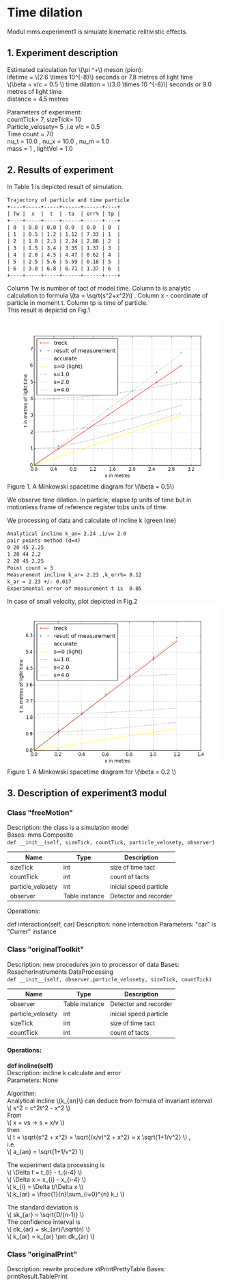 # Time dilation
Modul mms.experiment1 is simulate kinematic relitivistic effects.
  
## 1. Experiment description  
Estimated calculation for \\(\pi ^+\\) meson (pion):  
 lifetime =  \\(2.6 \times 10^{-8}\\) seconds or  7.8  metres of light time  
 \\(\beta = v/c = 0.5  \\)
 time dilation =  \\(3.0 \times 10 ^{-8}\\)  seconds or  9.0  metres of light time  
 distance =  4.5 metres  
  
Parameters of experiment:  
countTick= 7, sizeTick= 10  
Particle_velosety= 5 ,i.e v/c = 0.5  
Time count = 70  
nu_t = 10.0 , nu_x = 10.0 , nu_m = 1.0  
mass = 1 , lightVel = 1.0  
  
  
## 2. Results of experiment
In Table 1 is depicted result of simulation.  
  
```
Trajectory of particle and time particle
+----+-----+-----+------+------+----+
| Tw |  x  |  t  |  ta  | err% | tp |
+----+-----+-----+------+------+----+
| 0  | 0.0 | 0.0 | 0.0  | 0.0  | 0  |
| 1  | 0.5 | 1.2 | 1.12 | 7.33 | 1  |
| 2  | 1.0 | 2.3 | 2.24 | 2.86 | 2  |
| 3  | 1.5 | 3.4 | 3.35 | 1.37 | 3  |
| 4  | 2.0 | 4.5 | 4.47 | 0.62 | 4  |
| 5  | 2.5 | 5.6 | 5.59 | 0.18 | 5  |
| 6  | 3.0 | 6.8 | 6.71 | 1.37 | 6  |
+----+-----+-----+------+------+----+
```
  
Column Tw is number of tact of model time. Column ta is analytic calculation to formula \\(ta = \sqrt{s^2+x^2}\\) . Column x - coordinate of particle in moment t. Column tp is time of particle.  
This result is depictid on Fig.1


![Fig1](Fig3-1-1.png)  
Figure 1. A Minkowski spacetime diagram for \\(\beta  =  0.5\\)    

We observe time dilation. In particle, elapse tp units of time but in motionless frame of reference register tobs units of time.  
  
We processing of data and calculate of incline k (green line)  
  
```
Analytical incline k_an= 2.24 ,1/v= 2.0
pair points method (d=4)
0 20 45 2.25
1 20 44 2.2
2 20 45 2.25
Point count = 3
Measurement incline k_ar= 2.23 ,k_err%= 0.12
k_ar = 2.23 +/- 0.017
Experimental error of measurement t is  0.05
```  

In case of small velocity, plot depicted in Fig.2
![Fig2](Fig3-1-2.png)  
Figure 1. A Minkowski spacetime diagram for \\(\beta =  0.2 \\)    
  
## 3. Description of experiment3 modul
  
### Class "freeMotion"  

Description: the class is a simulation model  
Bases: mms.Composite   
`def __init__(self, sizeTick, countTick, particle_velosety, observer)`  
  
Name | Type | Description  
---- | ---- | ----------- 
sizeTick | int | size of time tact
countTick | int | count of tacts
particle_velosety | int | inicial speed particle
observer | Table instance | Detector and recorder


Operations:

def interaction(self, car)
Description: none interaction
Parameters: "car" is "Currer" instance  

### Class "originalToolkit"

Description: new procedures join to processor of data
Bases: ResacherInstruments.DataProcessing  
`def __init__(self, observer,particle_velosety, sizeTick, countTick)`  
  
Name | Type | Description  
---- | ---- | ----------- 
observer | Table instance | Detector and recorder
particle_velosety | int | inicial speed particle
sizeTick | int | size of time tact
countTick | int | count of tacts
  
#### Operations:      
**def incline(self)**  
Description: incline k calculate and error  
Parameters: None  
  
Algorithm:  
Analytical incline \\(k_{an}\\) can deduce from formula of invariant interval  
\\( s^2 = c^2t^2 - x^2  \\)  
From  
\\( x = vs -> s = x/v \\)  
then  
\\( t = \sqrt{s^2 + x^2} = \sqrt{(x/v)^2 + x^2} = x \sqrt{1+1/v^2} \\) ,  
i.e.  
\\( a_{an} = \sqrt{1+1/v^2} \\)  
  
The experiment data processing is  
\\( \Delta t = t_{i} - t_{i-4}  \\)  
\\( \Delta x = x_{i} - x_{i-4}  \\)  
\\( k_{i} = \Delta t/\Delta x  \\)  
\\( k_{ar} = \frac{1}{n}\sum_{i=0}^{n} k_i \\)  
  
The standard deviation is  
\\( sk_{ar} = \sqrt{D/(n-1)} \\)  
The confidence interval is  
\\( dk_{ar} = sk_{ar}/\sqrt(n) \\)  
\\( k_{ar} = k_{ar} \pm dk_{ar} \\)  

### Class "originalPrint"
Description: rewrite procedure xtPrintPrettyTable
Bases: printResult.TablePrint

